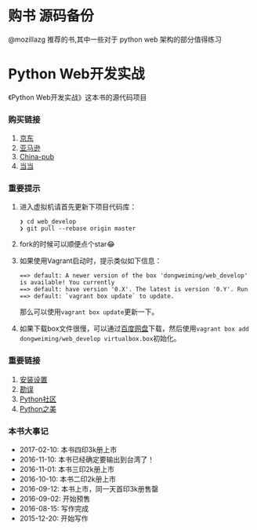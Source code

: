 # 购书 源码备份  
@mozillazg 推荐的书,其中一些对于 python web 架构的部分值得练习

# Python Web开发实战

《Python Web开发实战》这本书的源代码项目


### 购买链接

1. [京东](http://item.jd.com/11966737.html)
2. [亚马逊](https://www.amazon.cn/Python-Web%E5%BC%80%E5%8F%91%E5%AE%9E%E6%88%98-%E8%91%A3%E4%BC%9F%E6%98%8E/dp/B01L8NVIC6)
3. [China-pub](http://product.china-pub.com/4976972)
4. [当当](http://product.dangdang.com/24029839.html)

### **重要提示**

1. 进入虚拟机请首先更新下项目代码库：

    ```
    ❯ cd web_develop
    ❯ git pull --rebase origin master
    ```

2. fork的时候可以顺便点个star😂
3. 如果使用Vagrant启动时，提示类似如下信息：

    ```
    ==> default: A newer version of the box 'dongweiming/web_develop' is available! You currently
    ==> default: have version '0.X'. The latest is version '0.Y'. Run
    ==> default: `vagrant box update` to update.
    ```

    那么可以使用`vagrant box update`更新一下。
4. 如果下载box文件很慢，可以通过[百度网盘](https://pan.baidu.com/s/1mhQmCac)下载，然后使用`vagrant box add dongweiming/web_develop virtualbox.box`初始化。

### 重要链接

1. [安装设置](./setup.md)
2. [勘误](./errata.md)
3. [Python社区](http://python-cn.org)
4. [Python之美](https://zhuanlan.zhihu.com/python-cn)

### 本书大事记

* 2017-02-10: 本书四印3k册上市
* 2016-11-10: 本书已经确定要输出到台湾了！
* 2016-11-01: 本书三印2k册上市
* 2016-10-10: 本书二印2k册上市
* 2016-09-12: 本书上市，同一天首印3k册售罄
* 2016-09-02: 开始预售
* 2016-08-15: 写作完成
* 2015-12-20: 开始写作
